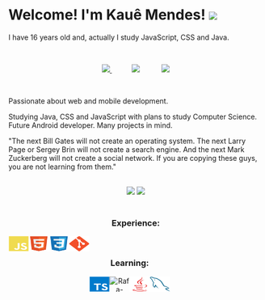 # Welcome! I'm Kauê Mendes! <img src="https://raw.githubusercontent.com/iampavangandhi/iampavangandhi/master/gifs/Hi.gif" width="30px"></h2>

I have 16 years old and, actually I study JavaScript, CSS and Java.

<br>

<p align="center">
    <a href="https://github.com/kauemends">
        <img  src="https://img.shields.io/badge/github-%23100000.svg?&style=for-the-badge&logo=github&logoColor=white&link=mailto:https://github.com/teteusAraujo">
    </a>
    &nbsp;&nbsp;&nbsp;&nbsp;&nbsp;&nbsp;&nbsp;&nbsp;&nbsp;
    <a href = "mailto:contatorafaballerini@gmail.com"><img src="https://img.shields.io/badge/gmail-D14836?&style=for-the-badge&logo=gmail&logoColor=white&link=mailto:mateusaraujo996@gmail.com"></a>
    &nbsp;&nbsp;&nbsp;&nbsp;&nbsp;&nbsp;&nbsp;&nbsp;&nbsp;
    <a href="https://www.linkedin.com/in/kauemends">
        <img src="https://img.shields.io/badge/linkedin-%230077B5.svg?&style=for-the-badge&logo=linkedin&logoColor=white&link=mailto:https://www.linkedin.com/in/kauemends/">
    </a>
</p>

<br>

Passionate about web and mobile development.

Studying Java, CSS and JavaScript with plans to study Computer Science. Future Android developer. Many projects in mind.
 

"The next Bill Gates will not create an operating system. The next Larry Page or Sergey Brin will not create a search engine. And the next Mark Zuckerberg will not create a social network. If you are copying these guys, you are not learning from them."

<br>

<div align="center">
    <img height="180em" src="https://github-readme-stats.vercel.app/api?username=kauemends&show_icons=true&theme=onedark&include_all_commits=true&count_private=true"/>
    <img height="180em" src="https://github-readme-stats.vercel.app/api/top-langs/?username=kauemends&layout=compact&langs_count=7&theme=onedark"/>
<div>
    
### <br> Experience:    
<div style="display: flex">
  <img align="center" alt="Rafa-Js" height="30" width="40" src="https://raw.githubusercontent.com/devicons/devicon/master/icons/javascript/javascript-plain.svg">
  <img align="center" alt="Rafa-HTML" height="30" width="40" src="https://raw.githubusercontent.com/devicons/devicon/master/icons/html5/html5-original.svg">
  <img align="center" alt="Rafa-CSS" height="30" width="40" src="https://raw.githubusercontent.com/devicons/devicon/master/icons/css3/css3-original.svg">
  <img align="center" alt="Rafa-Js" height="30" width="40" src="https://raw.githubusercontent.com/devicons/devicon/master/icons/git/git-original.svg">
<div> 
    
### <br> Learning:    
<div style="display: flex">
  <img align="center" alt="Rafa-Ts" height="30" width="40" src="https://raw.githubusercontent.com/devicons/devicon/master/icons/typescript/typescript-plain.svg">
  <img align="center" alt="Rafa-HTML" height="30" width="40" src="https://upload.wikimedia.org/wikipedia/commons/0/06/Kotlin_Icon.svg">
  <img align="center" alt="Rafa-HTML" height="30" width="40" src="https://raw.githubusercontent.com/devicons/devicon/master/icons/java/java-plain.svg">
  <img align="center" alt="Rafa-HTML" height="30" width="40" src="https://raw.githubusercontent.com/devicons/devicon/master/icons/mysql/mysql-original.svg">
<div> 
